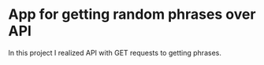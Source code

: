 # App for getting random phrases over API

In this project I realized API with GET requests to getting phrases.